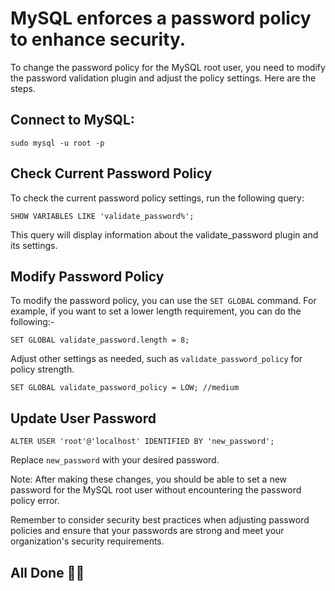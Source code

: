 # MySQL enforces a password policy to enhance security. 

To change the password policy for the MySQL root user, you need to modify the password validation plugin and adjust the policy settings. Here are the steps.

## Connect to MySQL:
```
sudo mysql -u root -p
```
## Check Current Password Policy

To check the current password policy settings, run the following query:
```
SHOW VARIABLES LIKE 'validate_password%';
```
This query will display information about the validate_password plugin and its settings.

## Modify Password Policy
To modify the password policy, you can use the `SET GLOBAL` command. For example, if you want to set a lower length requirement, you can do the following:-
```
SET GLOBAL validate_password.length = 8;
```
Adjust other settings as needed, such as `validate_password_policy` for policy strength.
```
SET GLOBAL validate_password_policy = LOW; //medium
```
## Update User Password
```
ALTER USER 'root'@'localhost' IDENTIFIED BY 'new_password';
```
Replace `new_password` with your desired password.

Note: After making these changes, you should be able to set a new password for the MySQL root user without encountering the password policy error.

Remember to consider security best practices when adjusting password policies and ensure that your passwords are strong and meet your organization's security requirements.


## All Done 🚀💥
